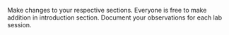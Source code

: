 Make changes to your respective sections.
Everyone is free to make addition in introduction section.
Document your observations for each lab session.
